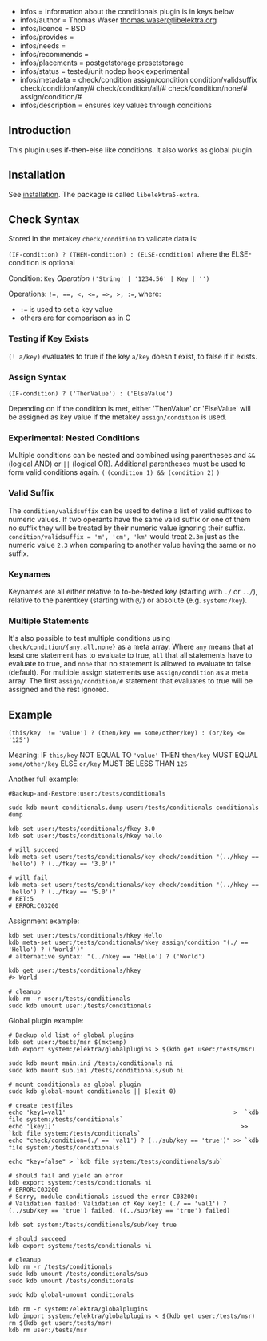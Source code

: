 - infos = Information about the conditionals plugin is in keys below
- infos/author = Thomas Waser <thomas.waser@libelektra.org>
- infos/licence = BSD
- infos/provides =
- infos/needs =
- infos/recommends =
- infos/placements = postgetstorage presetstorage
- infos/status = tested/unit nodep hook experimental
- infos/metadata = check/condition assign/condition condition/validsuffix check/condition/any/# check/condition/all/# check/condition/none/# assign/condition/#
- infos/description = ensures key values through conditions

## Introduction

This plugin uses if-then-else like conditions. It also works as global plugin.

## Installation

See [installation](/doc/INSTALL.md).
The package is called `libelektra5-extra`.

## Check Syntax

Stored in the metakey `check/condition` to validate data is:

`(IF-condition) ? (THEN-condition) : (ELSE-condition)` where the ELSE-condition is optional

Condition: `Key` _Operation_ `('String' | '1234.56' | Key | '')`

Operations: `!=, ==, <, <=, =>, >, :=`, where:

- `:=` is used to set a key value
- others are for comparison as in C

### Testing if Key Exists

`(! a/key)` evaluates to true if the key `a/key` doesn't exist, to false if it exists.

### Assign Syntax

```
(IF-condition) ? ('ThenValue') : ('ElseValue')
```

Depending on if the condition is met, either 'ThenValue' or 'ElseValue' will be assigned as key value if the metakey `assign/condition` is used.

### Experimental: Nested Conditions

Multiple conditions can be nested and combined using parentheses and `&&` (logical AND) or `||` (logical OR). Additional parentheses must be used to form valid conditions again. `(` `(condition 1) && (condition 2)` `)`

### Valid Suffix

The `condition/validsuffix` can be used to define a list of valid suffixes to numeric values. If two operants have the same valid suffix or one of them no suffix they will be treated by their numeric value ignoring their suffix.
`condition/validsuffix = 'm', 'cm', 'km'` would treat `2.3m` just as the numeric value `2.3` when comparing to another value having the same or no suffix.

### Keynames

Keynames are all either relative to to-be-tested key (starting with `./` or `../`), relative to the parentkey (starting with `@/`) or absolute (e.g. `system:/key`).

### Multiple Statements

It's also possible to test multiple conditions using `check/condition/{any,all,none}` as a meta array. Where `any` means that at least one statement has to evaluate to true, `all` that all statements have to evaluate to true, and `none` that no statement is allowed to evaluate to false (default).
For multiple assign statements use `assign/condition` as a meta array. The first `assign/condition/#` statement that evaluates to true will be assigned and the rest ignored.

## Example

```
(this/key  != 'value') ? (then/key == some/other/key) : (or/key <= '125')
```

Meaning: IF `this/key` NOT EQUAL TO `'value'` THEN `then/key` MUST EQUAL `some/other/key` ELSE `or/key` MUST BE LESS THAN `125`

Another full example:

<!-- FIXME [new_backend]: tests disabled -->

```
#Backup-and-Restore:user:/tests/conditionals

sudo kdb mount conditionals.dump user:/tests/conditionals conditionals dump

kdb set user:/tests/conditionals/fkey 3.0
kdb set user:/tests/conditionals/hkey hello

# will succeed
kdb meta-set user:/tests/conditionals/key check/condition "(../hkey == 'hello') ? (../fkey == '3.0')"

# will fail
kdb meta-set user:/tests/conditionals/key check/condition "(../hkey == 'hello') ? (../fkey == '5.0')"
# RET:5
# ERROR:C03200
```

Assignment example:

<!-- FIXME [new_backend]: tests disabled -->

```
kdb set user:/tests/conditionals/hkey Hello
kdb meta-set user:/tests/conditionals/hkey assign/condition "(./ == 'Hello') ? ('World')"
# alternative syntax: "(../hkey == 'Hello') ? ('World')

kdb get user:/tests/conditionals/hkey
#> World

# cleanup
kdb rm -r user:/tests/conditionals
sudo kdb umount user:/tests/conditionals
```

Global plugin example:

<!-- FIXME [new_backend]: tests disabled -->
<!-- FIXME [new_backend]: outdated (global-mount) -->

```
# Backup old list of global plugins
kdb set user:/tests/msr $(mktemp)
kdb export system:/elektra/globalplugins > $(kdb get user:/tests/msr)

sudo kdb mount main.ini /tests/conditionals ni
sudo kdb mount sub.ini /tests/conditionals/sub ni

# mount conditionals as global plugin
sudo kdb global-mount conditionals || $(exit 0)

# create testfiles
echo 'key1=val1'                                               >  `kdb file system:/tests/conditionals`
echo '[key1]'                                                    >> `kdb file system:/tests/conditionals`
echo "check/condition=(./ == 'val1') ? (../sub/key == 'true')" >> `kdb file system:/tests/conditionals`

echo "key=false" > `kdb file system:/tests/conditionals/sub`

# should fail and yield an error
kdb export system:/tests/conditionals ni
# ERROR:C03200
# Sorry, module conditionals issued the error C03200:
# Validation failed: Validation of Key key1: (./ == 'val1') ? (../sub/key == 'true') failed. ((../sub/key == 'true') failed)

kdb set system:/tests/conditionals/sub/key true

# should succeed
kdb export system:/tests/conditionals ni

# cleanup
kdb rm -r /tests/conditionals
sudo kdb umount /tests/conditionals/sub
sudo kdb umount /tests/conditionals

sudo kdb global-umount conditionals

kdb rm -r system:/elektra/globalplugins
kdb import system:/elektra/globalplugins < $(kdb get user:/tests/msr)
rm $(kdb get user:/tests/msr)
kdb rm user:/tests/msr
```
